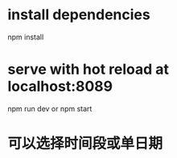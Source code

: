 # install dependencies
npm install

# serve with hot reload at localhost:8089
npm run dev  or  npm start

# 可以选择时间段或单日期
